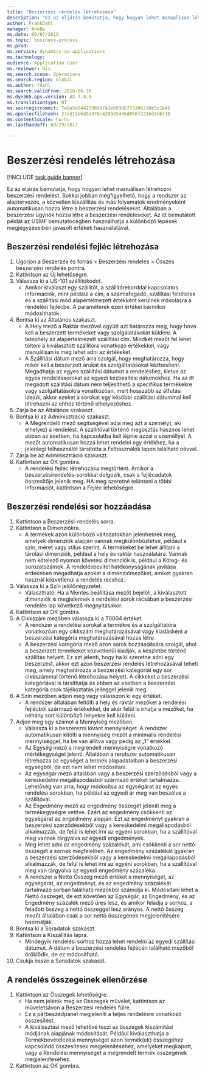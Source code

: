 ```yaml
--- 
title: "Beszerzési rendelés létrehozása"
description: "Ez az eljárás bemutatja, hogy hogyan lehet manuálisan létrehozni beszerzési rendelést."
author: FrankDahl
manager: AnnBe
ms.date: 06/07/2016
ms.topic: business-process
ms.prod: 
ms.service: dynamics-ax-applications
ms.technology: 
audience: Application User
ms.reviewer: bis
ms.search.scope: Operations
ms.search.region: Global
ms.author: fdahl
ms.search.validFrom: 2016-06-30
ms.dyn365.ops.version: AX 7.0.0
ms.translationtype: HT
ms.sourcegitcommit: 7e0a5d044133b917a3eb9386773205218e5c1b40
ms.openlocfilehash: 27ed15e6d9a376c4203e5446d056f221bd3eb730
ms.contentlocale: hu-hu
ms.lasthandoff: 09/29/2017

---
```

# <a name="create-a-purchase-order"></a>Beszerzési rendelés létrehozása

[!INCLUDE [task guide banner](../../includes/task-guide-banner.md)]

Ez az eljárás bemutatja, hogy hogyan lehet manuálisan létrehozni beszerzési rendelést. Sokkal jobban megfigyelhető, hogy a rendszer az alaptervezés, a közvetlen kiszállítás és más folyamatok eredményeként automatikusan hozza létre a beszerzési rendeléseket. Általában a beszerzési ügynök hozza létre a beszerzési rendeléseket. Az itt bemutatott példát az USMF bemutatócégben használhatja a különböző lépések megjegyzéseiben javasolt értékek használatával.


## <a name="create-the-purchase-order-header"></a>Beszerzési rendelési fejléc létrehozása
1. Ugorjon a Beszerzés és forrás > Beszerzési rendelés > Összes beszerzési rendelés pontra.
2. Kattintson az Új lehetőségre.
3. Válassza ki a US-101 szállítókódot.
    * Amikor kiválaszt egy szállítót, a szállítórekorddal kapcsolatos információk, mint például a cím, a számlafogadó, szállítási feltételek és a szállítási mód alapértelmezett értékként kerülnek másolásra a rendelési fejlécbe. A paraméterek ezen értékei bármikor módosíthatók.  
4. Bontsa ki az Általános szakaszt.
    * A Hely mező a Raktár mezővel együtt azt határozza meg, hogy hova kell a beszerzett termékeket vagy szolgálatásokat küldeni. A telephely az alapértelmezett szállítási cím. Mindkét mezőt fel lehet tölteni a kiválasztott szállítóra vonatkozó értékekkel, vagy manuálisan is meg lehet adni az értékeket.  
    * A Szállítási dátum mező arra szolgál, hogy meghatározza, hogy mikor kell a beszerzett árukat és szolgáltatásokat kézbesíteni. Megadhatja az egyes szállítási dátumot a rendeléshez, illetve az egyes rendeléssorokat az egyedi kézbesítési dátumokhoz. Ha az itt megadott szállítási dátum nem teljesíthető a specifikus termékekre vagy szolgáltatásokra vonatkozóan, mert hosszabb az átfutási idejük, akkor ezeket a sorokat egy későbbi szállítási dátummal kell létrehozni az ehhez történő elhelyezéshez.  
5. Zárja be az Általános szakaszt.
6. Bontsa ki az Adminisztráció szakaszt.
    * A Megrendelő mező segítségével adja meg azt a személyt, aki elhelyezi a rendelést. A szállítóval történő megosztás hasznos lehet abban az esetben, ha kapcsolatba kell lépnie azzal a személlyel. A mezőt automatikusan hozzá lehet rendelni egy értékhez, ha a jelenlegi felhasználót társította a Felhasználók lapon található névvel.  
7. Zárja be az Adminisztráció szakaszt.
8. Kattintson az OK gombra.
    * A rendelési fejléc létrehozása megtörtént. Amikor a beszerzésirendelés-sorokkal dolgozik, csak a fejlécadatok összesítője jelenik meg. HA meg szeretné tekinteni a többi információt, kattintson a Fejléc lehetőségre.  

## <a name="add-a-purchase-order-line"></a>Beszerzési rendelési sor hozzáadása
1. Kattintson a Beszerzési-rendelés sorra.
2. Kattintson a Dimenziókra.
    * A termékek azon különböző változatokban jelenhetnek meg, amelyek dimenziók alapján vannak megkülönböztetve, például a szín, méret vagy stílus szerint. A termékeket be lehet állítani a tárolási dimenziók, például a hely és raktár használatára. Vannak nem kötelező nyomon követési dimenziók is, például a Köteg- és sorozatszámok. A rendelésbevitel hatékonyságának javítása érdekében megadhatja azokat a dimenziómezőket, amiket gyakran használ közvetlenül a rendelés rácshoz.  
3. Válassza ki a Szín jelölőnégyzetet.
    * Választható: Ha a Mentés beállítása mezőt bejelöli, a kiválasztott dimenziók is megjelennek a rendelési sorok rácsában a beszerzési rendelés lap következő megnyitásakor.  
4. Kattintson az OK gombra.
5. A Cikkszám mezőben válassza ki a T0004 értéket.
    * A rendszer a rendelési sorokat a termékre és a szolgáltatóra vonatkozóan egy cikkszám meghatározásával vagy kiadásként a beszerzési kategória meghatározásával hozza létre.  
    * A beszerzési kategória mező azon sorok hozzáadására szolgál, ahol a beszerzett termékeket közvetlenül kiadják, a készletbe történő szállítás helyett. Ez azt jelenti, hogy ha ki szeretne adni egy beszerzést, akkor ezt azon beszerzési rendelés létrehozásával teheti meg, amely meghatározza a beszerzési kategóriát egy sor cikkszámmal történő létrehozása helyett. A cikkeket a beszerzési kategóriával is társíthatja és ebben az esetben a beszerzési kategória csak tájékoztatás jelleggel jelenik meg.  
6. A Szín mezőben adjon meg vagy válasszon ki egy értéket.
    * A rendszer általában feltölti a hely és raktár mezőket a rendelési fejlécből származó értékekkel, de akár felül is írhatja a mezőket, ha néhány sort különböző helyekre kell küldeni.  
7. Adjon meg egy számot a Mennyiség mezőben.
    * Válassza ki a beszerezni kívánt mennyiséget. A rendszer automatikusan kitölti a mennyiség mezőt a minimális rendelési mennyiséggel, ha be van állítva vagy pedig az „1” értékkel.  
    * Az Egység mező a megrendelt mennyiségre vonatkozó mértékegységet jelenti. Általában a rendszer automatikusan létrehozza az egységet a termék alapadataiban a beszerzési egységből, de ezt nem lehet módosítani.  
    * Az egységár mező általában vagy a beszerzési szerződésből vagy a kereskedelmi megállapodásból származó értéket tartalmazza. Lehetőség van arra, hogy módosítsa az egységárat az egyes rendelési sorokban, ha például az egyedi ár meg van beszélve a szállítóval.  
    * Az Engedmény mező az engedmény összegét jeleníti meg a termékegységre vetítve. Ezért az engedmény csökkenti az egységárat az engedmény alapján. Ezt az engedményt gyakran a beszerzési szerződésekből vagy a kereskedelmi megállapodásból alkalmazzák, de felül is lehet írni az egyéni sorokban, ha a szállítóval meg vannak tárgyalva az egyedi engedmények.  
    * Meg lehet adni az engedmény százalékát, ami csökkenti a sor nettó összegét a sornak megfelelően. Az engedmény százalékát gyakran a beszerzési szerződésekből vagy a kereskedelmi megállapodásból alkalmazzák, de felül is lehet írni az egyéni sorokban, ha a szállítóval meg van tárgyalva az egyedi engedmény százaléka.  
    * A rendszer a Nettó Összeg mező értéket a mennyiséget, az egységárat, az engedményt, és az engedmény százalékát tartalmazó sorban található mezőkből számolja ki. Módosítani lehet a Nettó összeget, de ezt követően az Egységár, az Engedmény, és az Engedmény százalék mező üres lesz, és amikor feladja a sorhoz, a feladott összeg a nettó összeggel lesz arányos. A nettó összeg mezőt általában csak a sor nettó összegének megjelenítésére használják.  
8. Bontsa ki a Soradatok szakaszt.
9. Kattintson a Kiszállítás lapra.
    * Mindegyik rendelési sorhoz hozzá lehet rendelni az egyedi szállítási dátumot. A dátum a beszerzési rendelés fejlécén található mezőből öröklődik, de ez módosítható.  
10. Csukja össze a Soradatok szakaszt.

## <a name="review-order-totals"></a>A rendelés összegeinek ellenőrzése
1. Kattintson az Összegek lehetőségre.
    * Ha nem jelenik meg az Összegek művelet, kattintson az műveletsávon a Beszerzési rendelés fülre.  
    * Ez a párbeszédpanel megjeleníti a teljes rendelésre vonatkozó összesítést.  
    * A kiválasztási mező lehetővé teszi az összegek kiszámítási módjának alapjának módosítását. Például kiválaszthatja a Termékbevételezési mennyiséget azon termék(ek) összegéhez kapcsolódó összesítések megjelenítéséhez, amelyeket megkapott, vagy a Rendelési mennyiséget a megrendelt termék összegének megjelenítéséhez.  
2. Kattintson az OK gombra.


